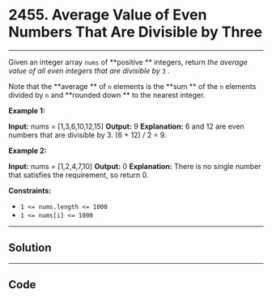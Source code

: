 # 2455. Average Value of Even Numbers That Are Divisible by Three

---

Given an integer array `nums` of **positive ** integers, return _the average value of all even integers that are divisible by_ `3` _._

Note that the **average ** of `n` elements is the **sum ** of the `n` elements divided by `n` and **rounded down ** to the nearest integer.

 

**Example 1:**


**Input:** nums = [1,3,6,10,12,15]
**Output:** 9
**Explanation:** 6 and 12 are even numbers that are divisible by 3. (6 + 12) / 2 = 9.


**Example 2:**


**Input:** nums = [1,2,4,7,10]
**Output:** 0
**Explanation:** There is no single number that satisfies the requirement, so return 0.


 

**Constraints:**

  * `1 <= nums.length <= 1000`
  * `1 <= nums[i] <= 1000`

---

## Solution



---

## Code
```python


```